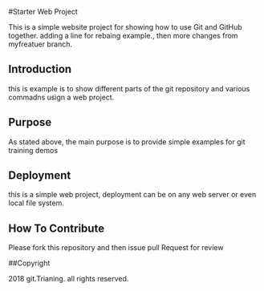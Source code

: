 #Starter Web Project

This is a simple website project for
showing how to use Git and GitHub together. adding a line for rebaing example., then more changes from myfreatuer branch.

## Introduction

this is example is to show different parts of the git repository and various commadns usign a web project.

## Purpose
As stated above, the main purpose is to 
provide simple examples for git training
demos

## Deployment

this is a simple web project, deployment
can be on any web server or even local
file system.

## How To Contribute

Please fork this repository and then issue pull Request for review

##Copyright 

2018 git.Trianing. all rights reserved.